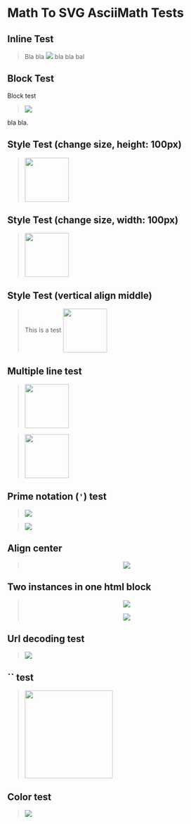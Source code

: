 # Math To SVG AsciiMath Tests

## Inline Test
> Bla bla <img src="https://math.azureedge.net/$/sum_{i=1}^100 x_i + y_i"/> bla bla bal


## Block Test
Block test

> <img src="https://math.azureedge.net/$/sum_{i=1}^100 x_i + y_i"/>

bla bla.


## Style Test (change size, height: 100px)
> <img src="https://math.azureedge.net/$/sum_{i=1}^100 x_i + y_i" style="height:100px"/>


## Style Test (change size, width: 100px)
> <img src="https://math.azureedge.net/$/sum_{i=1}^100 x_i + y_i" style="width:100px"/>


## Style Test (vertical align middle)
> This is a test <img style="height:100px; vertical-align:middle" src="https://math.azureedge.net/$/sum_{i=1}^100 x_i + y_i"/>


## Multiple line test
> <img style="height:100px" src="https://math.azureedge.net/$/
    {
        (2x, +, 17y, =, 23,,,(1)),
        (x, -, y, =, 5,,,(2))
    :}
">

> <img style="height:100px" src="https://math.azureedge.net/$/
    f(x) = {
        (n/2,,, ``if `` n `` is even``),
        (-(n+1)/2,,, ``if `` n `` is odd``)
    :}
">

## Prime notation (`'`) test
> <img src="https://math.azureedge.net/$/h'x'''(x) = g'(h(x)')"/>

> <img src="https://math.azureedge.net/$/f'(x) = h'(g(x)) * g'(x)"/>

## Align center
> <p align="center"><img src="https://math.azureedge.net/$/a = a + b"/></p>

## Two instances in one html block
> <p align="center"><img src="https://math.azureedge.net/$/a = a + b"/></p><p align="center"><img src="https://math.azureedge.net/$/c = d + e"/></p>

## Url decoding test
> <img src="https://math.azureedge.net/$/n xx 10%25 %22    if %22 n %22 is negative%22"/>

## `` test
> <img style="width: 200px;" src="https://math.azureedge.net/$/obrace(1+2+3+4)^(``4 terms``)"/>

## Color test
> <img src="https://math.azureedge.net/$/k = color(red)(x) color(blue)(-) 2"/>
